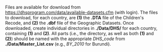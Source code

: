 Files are available for download from https://dhsprogram.com/data/available-datasets.cfm (with login). The files to download, for each country, are **(1)** the **.DTA** file of the Children's Recode, and **(2)** the **.dbf** file of the Geographic Datasets. Once downloaded, create individual directories in **./Data/DHS/** for each country, containing **(1)** and **(2)**. All parts (i.e., the directory, as well as both **(1)** and **(2)**) should be named with the appropriate *DHS_code* from **./Data/Master_List.csv** (e.g., *BY_2010* for Burundi).
